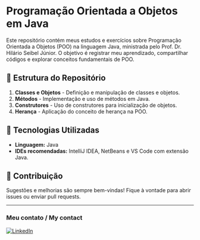 # Programação Orientada a Objetos em Java

Este repositório contém meus estudos e exercícios sobre Programação Orientada a Objetos (POO) na linguagem Java, ministrada pelo Prof. Dr. Hilário Seibel Júnior. O objetivo é registrar meu aprendizado, compartilhar códigos e explorar conceitos fundamentais de POO.

## 📁 Estrutura do Repositório

1. **Classes e Objetos** - Definição e manipulação de classes e objetos.
2. **Métodos** - Implementação e uso de métodos em Java.
3. **Construtores** - Uso de construtores para inicialização de objetos.
4. **Herança** - Aplicação do conceito de herança na POO.

## 🚀 Tecnologias Utilizadas
- **Linguagem:** Java
- **IDEs recomendadas:** IntelliJ IDEA, NetBeans e VS Code com extensão Java.

## 🤝 Contribuição
Sugestões e melhorias são sempre bem-vindas! Fique à vontade para abrir issues ou enviar pull requests.

---

### Meu contato / My contact
[![LinkedIn](https://img.shields.io/badge/linkedin-blue?style=for-the-badge&logo=linkedin)](https://www.linkedin.com/in/gustavo-saraiva-222386235/)
